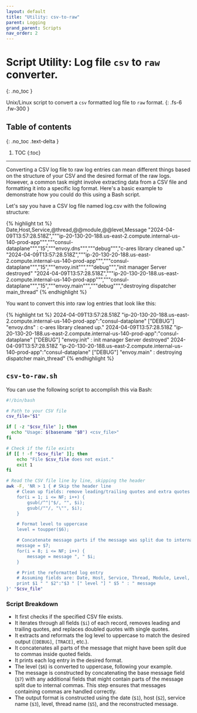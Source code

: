 ```yaml
---
layout: default
title: "Utility: csv-to-raw"
parent: Logging
grand_parent: Scripts
nav_order: 2
---
```


# Script Utility: Log file `csv` to `raw` converter.
{: .no_toc }

Unix/Linux script to convert a `csv` formatted log file to `raw` format.
{: .fs-6 .fw-300 }

## Table of contents
{: .no_toc .text-delta }

1. TOC
{:toc}

---


Converting a CSV log file to raw log entries can mean different things based on the structure of 
your CSV and the desired format of the raw logs. However, a common task might involve extracting 
data from a CSV file and formatting it into a specific log format. Here's a basic example to 
demonstrate how you could do this using a Bash script.

Let's say you have a CSV log file named log.csv with the following structure:

{% highlight txt %}
Date,Host,Service,@thread,@@module,@@level,Message
"2024-04-09T13:57:28.518Z","""ip-20-130-20-188.us-east-2.compute.internal-us-140-prod-app""","""consul-dataplane""","15","""envoy.dns""","""debug""","c-ares library cleaned up."
"2024-04-09T13:57:28.518Z","""ip-20-130-20-188.us-east-2.compute.internal-us-140-prod-app""","""consul-dataplane""","15","""envoy.init""","""debug""","init manager Server destroyed"
"2024-04-09T13:57:28.518Z","""ip-20-130-20-188.us-east-2.compute.internal-us-140-prod-app""","""consul-dataplane""","15","""envoy.main""","""debug""","destroying dispatcher main_thread"
{% endhighlight %}

You want to convert this into raw log entries that look like this:

{% highlight txt %}
2024-04-09T13:57:28.518Z "ip-20-130-20-188.us-east-2.compute.internal-us-140-prod-app":"consul-dataplane" ["DEBUG"] "envoy.dns" : c-ares library cleaned up."
2024-04-09T13:57:28.518Z "ip-20-130-20-188.us-east-2.compute.internal-us-140-prod-app":"consul-dataplane" ["DEBUG"] "envoy.init" : init manager Server destroyed"
2024-04-09T13:57:28.518Z "ip-20-130-20-188.us-east-2.compute.internal-us-140-prod-app":"consul-dataplane" ["DEBUG"] "envoy.main" : destroying dispatcher main_thread"
{% endhighlight %}

## `csv-to-raw.sh`

You can use the following script to accomplish this via Bash:

```bash
#!/bin/bash

# Path to your CSV file
csv_file="$1"

if [ -z "$csv_file" ]; then
  echo "Usage: $(basename "$0") <csv_file>"
fi

# Check if the file exists
if [[ ! -f "$csv_file" ]]; then
    echo "File $csv_file does not exist."
    exit 1
fi

# Read the CSV file line by line, skipping the header
awk -F, 'NR > 1 { # Skip the header line
    # Clean up fields: remove leading/trailing quotes and extra quotes inside fields
    for(i = 1; i <= NF; i++) {
        gsub(/^"|"$/, "", $i);
        gsub(/""/, "\"", $i);
    }

    # Format level to uppercase
    level = toupper($6);

    # Concatenate message parts if the message was split due to internal commas
    message = $7;
    for(i = 8; i <= NF; i++) {
        message = message ", " $i;
    }

    # Print the reformatted log entry
    # Assuming fields are: Date, Host, Service, Thread, Module, Level, Message
    print $1 " " $2":"$3 " [" level "] " $5 " : " message
}' "$csv_file"
```

### Script Breakdown
* It first checks if the specified CSV file exists.
* It iterates through all fields (`$i`) of each record, removes leading and trailing quotes, and replaces doubled quotes with single quotes.
* It extracts and reformats the log level to uppercase to match the desired output (`[DEBUG]`, `[TRACE]`, etc.).
* It concatenates all parts of the message that might have been split due to commas inside quoted fields.
* It prints each log entry in the desired format.
* The level (`$6`) is converted to uppercase, following your example. 
* The message is constructed by concatenating the base message field (`$7`) with any additional 
  fields that might contain parts of the message split due to internal commas. This step ensures 
  that messages containing commas are handled correctly. 
* The output format is constructed using the date (`$1`), host (`$2`), service name (`$3`), level, 
  thread name (`$5`), and the reconstructed message.